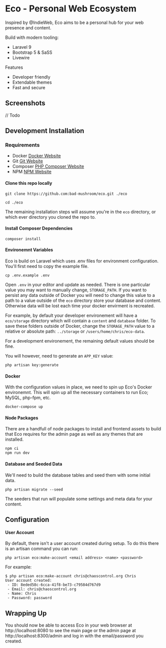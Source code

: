 # Eco - Personal Web Ecosystem

Inspired by @IndieWeb, Eco aims to be a personal hub for your web presence and content.

Build with modern tooling:
- Laravel 9
- Bootstrap 5 & SaSS
- Livewire

Features
- Developer friendly
- Extendable themes
- Fast and secure

## Screenshots

// Todo

## Development Installation

### Requirements

* Docker [Docker Website](http://www.docker.com)
* Git [Git Website](https://git-scm.com/)
* Composer [PHP Composer Website](https://getcomposer.org/)
* NPM [NPM Website](https://www.npmjs.com/)

#### Clone this repo locally

```
git clone https://github.com:bad-mushroom/eco.git ./eco

cd ./eco
```

The remaining installation steps will assume you're in the `eco` directory, or which ever directory you cloned the repo to.

#### Install Composer Dependencies

```
composer install
```

#### Environemnt Variables

Eco is build on Laravel which uses .env files for environment configuration. You'll first need to copy the example file.

```
cp .env.example .env
```

Open `.env` in your editor and update as needed. There is one particular value you may want to manually change, `STORAGE_PATH`. If you want to persist any data outside of Docker you will need to change this value to a path to a value outside of the `eco` directory store your database and content. Otherwise data will be lost each time your docker envirment is recreated.

For example, by default your developer environement will have a `eco/storage` directory which will contain a `content` and `database` folder. To save these folders outside of Docker, change the `STORAGE_PATH` value to a relative or absolute path: `../storage` or `/users/home/chris/eco-data`.

For a development environement, the remaining default values should be fine.

You will however, need to generate an `APP_KEY` value:

```
php artisan key:generate
```


#### Docker

With the configuration values in place, we need to spin up Eco's Docker environemnt. This will spin up all the necessary containers to run Eco; MySQL, php-fpm, etc.

```
docker-compose up
```

#### Node Packages

There are a handfull of node packages to install and frontend assets to build that Eco requires for the admin page as well as any themes that are installed.

```
npm ci
npm run dev
```

#### Database and Seeded Data

We'll need to build the database tables and seed them with some initial data.

```
php artisan migrate --seed
```

The seeders that run will populate some settings and meta data for your content.


## Configuration

#### User Account

By default, there isn't a user account created during setup. To do this there is an artisan command you can run:

```
php artisan eco:make-account <email address> <name> <password>
```

For example:
```
$ php artisan eco:make-account chris@chaoscontrol.org Chris
User account created:
 - ID: 8eded58c-6cca-41f8-be73-c79584d767d9
 - Email: chris@chaoscontrol.org
 - Name: Chris
 - Password: password
```

## Wrapping Up

You should now be able to access Eco in your web browser at http://localhost:8080 to see the main page or the admin page at http://localhost:8300/admin and log in with the email/password you created.
